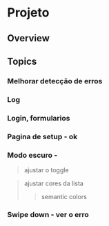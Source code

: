 # Projeto

## Overview

## Topics
### Melhorar detecção de erros
### Log
### Login, formularios

### Pagina de setup - ok
### Modo escuro - 
> ajustar o toggle  

> ajustar cores da lista  
> > semantic colors 

### Swipe down - ver o erro
